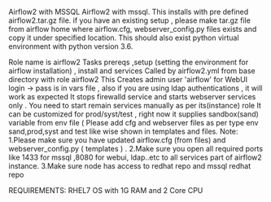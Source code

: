 Airflow2 with MSSQL
Airflow2 with mssql. This installs with pre defined airflow2.tar.gz file. if you have an existing setup , please make tar.gz file from airflow home where airflow.cfg, webserver_config.py files exists and copy it under specified location. This should also exist python virtual environment with python version 3.6.

Role name is airflow2
Tasks prereqs ,setup (setting the environment for airflow installation) , install and services
Called by airflow2.yml from base directory with role airflow2
This Creates admin user 'airflow' for WebUI login -> pass is in vars file , also if you are using ldap authentications , it will work as expected
It stops firewalld service and starts webserver services only . You need to start remain services manually as per its(instance) role
It can be customized for prod/syst/test , right now it supplies sandbox(sand) variable from env file ( Please add cfg and webserver files as per type env sand,prod,syst and test like wise shown in templates and files.
Note: 1.Please make sure you have updated airflow.cfg (from files) and webserver_config.py ( templates ) . 2.Make sure you open all required ports like 1433 for mssql ,8080 for webui, ldap..etc to all services part of airflow2 instance. 3.Make sure node has access to redhat repo and mssql redhat repo

REQUIREMENTS: RHEL7 OS with 1G RAM and 2 Core CPU
